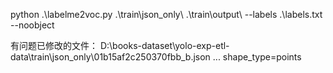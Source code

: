 python .\labelme2voc.py .\train\json_only\ .\train\output\ --labels .\labels.txt --noobject



有问题已修改的文件：
D:\books-dataset\yolo-exp-etl-data\train\json_only\01b15af2c250370fbb_b.json
...
shape_type=points
